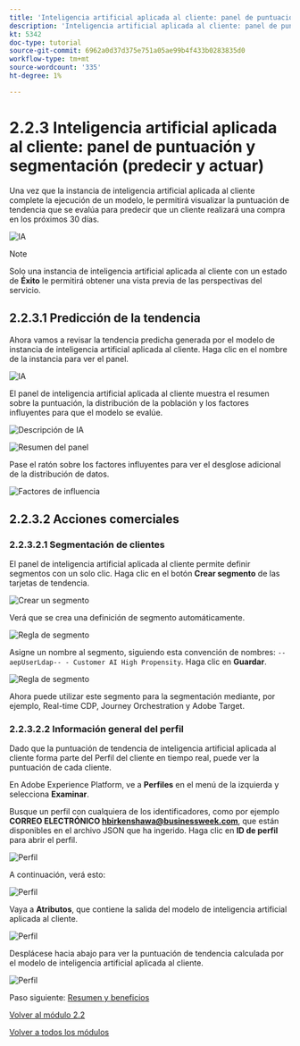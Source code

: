```yaml
---
title: 'Inteligencia artificial aplicada al cliente: panel de puntuación y segmentación (predecir y realizar acciones)'
description: 'Inteligencia artificial aplicada al cliente: panel de puntuación y segmentación (predecir y realizar acciones)'
kt: 5342
doc-type: tutorial
source-git-commit: 6962a0d37d375e751a05ae99b4f433b0283835d0
workflow-type: tm+mt
source-wordcount: '335'
ht-degree: 1%

---
```


# 2.2.3 Inteligencia artificial aplicada al cliente: panel de puntuación y segmentación (predecir y actuar)

Una vez que la instancia de inteligencia artificial aplicada al cliente complete la ejecución de un modelo, le permitirá visualizar la puntuación de tendencia que se evalúa para predecir que un cliente realizará una compra en los próximos 30 días.

![IA](./images/caimodels.png)

>[!NOTE]
>
>Solo una instancia de inteligencia artificial aplicada al cliente con un estado de **Éxito** le permitirá obtener una vista previa de las perspectivas del servicio.

## 2.2.3.1 Predicción de la tendencia

Ahora vamos a revisar la tendencia predicha generada por el modelo de instancia de inteligencia artificial aplicada al cliente. Haga clic en el nombre de la instancia para ver el panel.

![IA](./images/caimodels1.png)

El panel de inteligencia artificial aplicada al cliente muestra el resumen sobre la puntuación, la distribución de la población y los factores influyentes para que el modelo se evalúe.

![Descripción de IA](./images/caidescription.png)

![Resumen del panel](./images/caidashboard.png)

Pase el ratón sobre los factores influyentes para ver el desglose adicional de la distribución de datos.

![Factores de influencia](./images/caiinfluencefactors.png)

## 2.2.3.2 Acciones comerciales

### 2.2.3.2.1 Segmentación de clientes

El panel de inteligencia artificial aplicada al cliente permite definir segmentos con un solo clic. Haga clic en el botón **Crear segmento** de las tarjetas de tendencia.

![Crear un segmento](./images/caiinfluencefactors1.png)

Verá que se crea una definición de segmento automáticamente.

![Regla de segmento](./images/caicreatesegment.png)

Asigne un nombre al segmento, siguiendo esta convención de nombres: `--aepUserLdap-- - Customer AI High Propensity`. Haga clic en **Guardar**.

![Regla de segmento](./images/caicreatesegment1.png)

Ahora puede utilizar este segmento para la segmentación mediante, por ejemplo, Real-time CDP, Journey Orchestration y Adobe Target.

### 2.2.3.2.2 Información general del perfil

Dado que la puntuación de tendencia de inteligencia artificial aplicada al cliente forma parte del Perfil del cliente en tiempo real, puede ver la puntuación de cada cliente.

En Adobe Experience Platform, ve a **Perfiles** en el menú de la izquierda y selecciona **Examinar**.

Busque un perfil con cualquiera de los identificadores, como por ejemplo **CORREO ELECTRÓNICO hbirkenshawa@businessweek.com**, que están disponibles en el archivo JSON que ha ingerido. Haga clic en **ID de perfil** para abrir el perfil.

![Perfil](./images/profile1.png)

A continuación, verá esto:

![Perfil](./images/profile2.png)

Vaya a **Atributos**, que contiene la salida del modelo de inteligencia artificial aplicada al cliente.

![Perfil](./images/profile3.png)

Desplácese hacia abajo para ver la puntuación de tendencia calculada por el modelo de inteligencia artificial aplicada al cliente.

![Perfil](./images/profile4.png)

Paso siguiente: [Resumen y beneficios](./summary.md)

[Volver al módulo 2.2](./intelligent-services.md)

[Volver a todos los módulos](./../../../overview.md)
